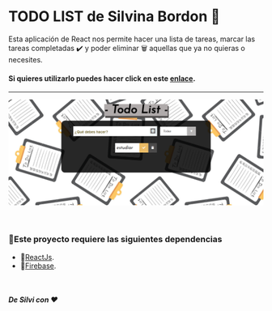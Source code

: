 # **TODO LIST de Silvina Bordon** 📝
 
Esta aplicación de React nos permite hacer una lista de tareas, marcar las tareas completadas ✔️ y poder eliminar 🗑 aquellas que ya no quieras o necesites. 

#### Si quieres utilizarlo puedes hacer click en este [enlace](https://silbordon.github.io/proyectToDoList/).

***

![imagen](./public/todolist.png)



<br>

 ### 📎**Este proyecto requiere las siguientes dependencias**

- 📂[ReactJs](https://es.reactjs.org/).
- 📂[Firebase](https://firebase.google.com/).

<br>



#### *De Silvi con ❤*
